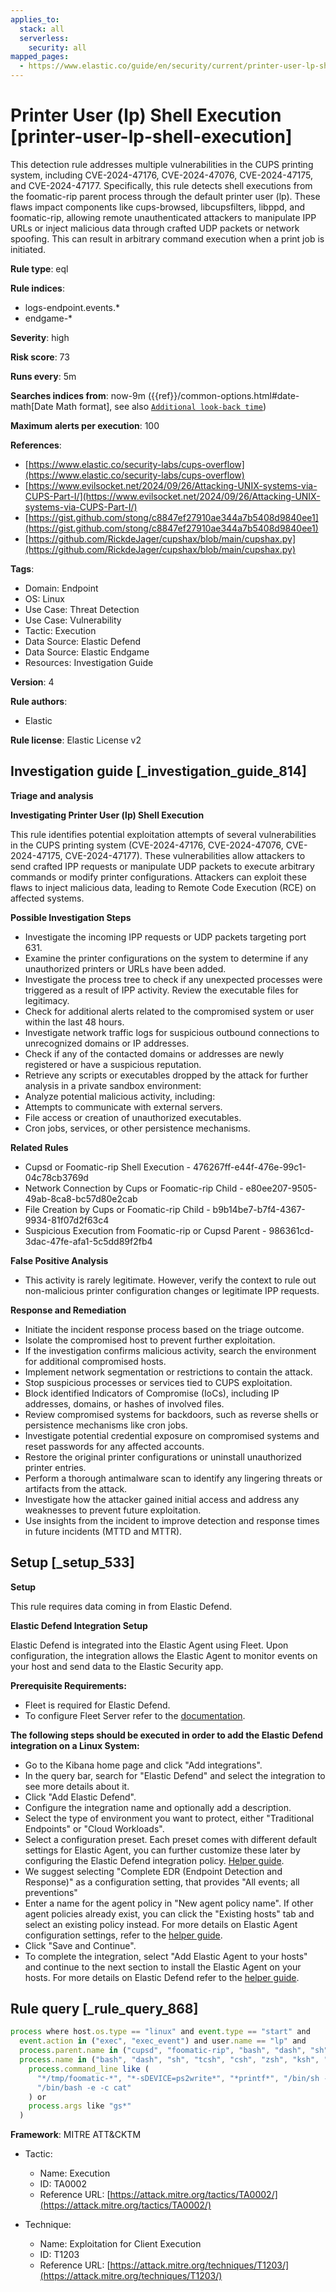 ```yaml
---
applies_to:
  stack: all
  serverless:
    security: all
mapped_pages:
  - https://www.elastic.co/guide/en/security/current/printer-user-lp-shell-execution.html
---
```


# Printer User (lp) Shell Execution [printer-user-lp-shell-execution]

This detection rule addresses multiple vulnerabilities in the CUPS printing system, including CVE-2024-47176, CVE-2024-47076, CVE-2024-47175, and CVE-2024-47177. Specifically, this rule detects shell executions from the foomatic-rip parent process through the default printer user (lp). These flaws impact components like cups-browsed, libcupsfilters, libppd, and foomatic-rip, allowing remote unauthenticated attackers to manipulate IPP URLs or inject malicious data through crafted UDP packets or network spoofing. This can result in arbitrary command execution when a print job is initiated.

**Rule type**: eql

**Rule indices**:

* logs-endpoint.events.*
* endgame-*

**Severity**: high

**Risk score**: 73

**Runs every**: 5m

**Searches indices from**: now-9m ({{ref}}/common-options.html#date-math[Date Math format], see also [`Additional look-back time`](docs-content://solutions/security/detect-and-alert/create-detection-rule.md#rule-schedule))

**Maximum alerts per execution**: 100

**References**:

* [https://www.elastic.co/security-labs/cups-overflow](https://www.elastic.co/security-labs/cups-overflow)
* [https://www.evilsocket.net/2024/09/26/Attacking-UNIX-systems-via-CUPS-Part-I/](https://www.evilsocket.net/2024/09/26/Attacking-UNIX-systems-via-CUPS-Part-I/)
* [https://gist.github.com/stong/c8847ef27910ae344a7b5408d9840ee1](https://gist.github.com/stong/c8847ef27910ae344a7b5408d9840ee1)
* [https://github.com/RickdeJager/cupshax/blob/main/cupshax.py](https://github.com/RickdeJager/cupshax/blob/main/cupshax.py)

**Tags**:

* Domain: Endpoint
* OS: Linux
* Use Case: Threat Detection
* Use Case: Vulnerability
* Tactic: Execution
* Data Source: Elastic Defend
* Data Source: Elastic Endgame
* Resources: Investigation Guide

**Version**: 4

**Rule authors**:

* Elastic

**Rule license**: Elastic License v2

## Investigation guide [_investigation_guide_814]

**Triage and analysis**

**Investigating Printer User (lp) Shell Execution**

This rule identifies potential exploitation attempts of several vulnerabilities in the CUPS printing system (CVE-2024-47176, CVE-2024-47076, CVE-2024-47175, CVE-2024-47177). These vulnerabilities allow attackers to send crafted IPP requests or manipulate UDP packets to execute arbitrary commands or modify printer configurations. Attackers can exploit these flaws to inject malicious data, leading to Remote Code Execution (RCE) on affected systems.

**Possible Investigation Steps**

* Investigate the incoming IPP requests or UDP packets targeting port 631.
* Examine the printer configurations on the system to determine if any unauthorized printers or URLs have been added.
* Investigate the process tree to check if any unexpected processes were triggered as a result of IPP activity. Review the executable files for legitimacy.
* Check for additional alerts related to the compromised system or user within the last 48 hours.
* Investigate network traffic logs for suspicious outbound connections to unrecognized domains or IP addresses.
* Check if any of the contacted domains or addresses are newly registered or have a suspicious reputation.
* Retrieve any scripts or executables dropped by the attack for further analysis in a private sandbox environment:
* Analyze potential malicious activity, including:
* Attempts to communicate with external servers.
* File access or creation of unauthorized executables.
* Cron jobs, services, or other persistence mechanisms.

**Related Rules**

* Cupsd or Foomatic-rip Shell Execution - 476267ff-e44f-476e-99c1-04c78cb3769d
* Network Connection by Cups or Foomatic-rip Child - e80ee207-9505-49ab-8ca8-bc57d80e2cab
* File Creation by Cups or Foomatic-rip Child - b9b14be7-b7f4-4367-9934-81f07d2f63c4
* Suspicious Execution from Foomatic-rip or Cupsd Parent - 986361cd-3dac-47fe-afa1-5c5dd89f2fb4

**False Positive Analysis**

* This activity is rarely legitimate. However, verify the context to rule out non-malicious printer configuration changes or legitimate IPP requests.

**Response and Remediation**

* Initiate the incident response process based on the triage outcome.
* Isolate the compromised host to prevent further exploitation.
* If the investigation confirms malicious activity, search the environment for additional compromised hosts.
* Implement network segmentation or restrictions to contain the attack.
* Stop suspicious processes or services tied to CUPS exploitation.
* Block identified Indicators of Compromise (IoCs), including IP addresses, domains, or hashes of involved files.
* Review compromised systems for backdoors, such as reverse shells or persistence mechanisms like cron jobs.
* Investigate potential credential exposure on compromised systems and reset passwords for any affected accounts.
* Restore the original printer configurations or uninstall unauthorized printer entries.
* Perform a thorough antimalware scan to identify any lingering threats or artifacts from the attack.
* Investigate how the attacker gained initial access and address any weaknesses to prevent future exploitation.
* Use insights from the incident to improve detection and response times in future incidents (MTTD and MTTR).


## Setup [_setup_533]

**Setup**

This rule requires data coming in from Elastic Defend.

**Elastic Defend Integration Setup**

Elastic Defend is integrated into the Elastic Agent using Fleet. Upon configuration, the integration allows the Elastic Agent to monitor events on your host and send data to the Elastic Security app.

**Prerequisite Requirements:**

* Fleet is required for Elastic Defend.
* To configure Fleet Server refer to the [documentation](docs-content://reference/ingestion-tools/fleet/fleet-server.md).

**The following steps should be executed in order to add the Elastic Defend integration on a Linux System:**

* Go to the Kibana home page and click "Add integrations".
* In the query bar, search for "Elastic Defend" and select the integration to see more details about it.
* Click "Add Elastic Defend".
* Configure the integration name and optionally add a description.
* Select the type of environment you want to protect, either "Traditional Endpoints" or "Cloud Workloads".
* Select a configuration preset. Each preset comes with different default settings for Elastic Agent, you can further customize these later by configuring the Elastic Defend integration policy. [Helper guide](docs-content://solutions/security/configure-elastic-defend/configure-an-integration-policy-for-elastic-defend.md).
* We suggest selecting "Complete EDR (Endpoint Detection and Response)" as a configuration setting, that provides "All events; all preventions"
* Enter a name for the agent policy in "New agent policy name". If other agent policies already exist, you can click the "Existing hosts" tab and select an existing policy instead. For more details on Elastic Agent configuration settings, refer to the [helper guide](docs-content://reference/ingestion-tools/fleet/agent-policy.md).
* Click "Save and Continue".
* To complete the integration, select "Add Elastic Agent to your hosts" and continue to the next section to install the Elastic Agent on your hosts. For more details on Elastic Defend refer to the [helper guide](docs-content://solutions/security/configure-elastic-defend/install-elastic-defend.md).


## Rule query [_rule_query_868]

```js
process where host.os.type == "linux" and event.type == "start" and
  event.action in ("exec", "exec_event") and user.name == "lp" and
  process.parent.name in ("cupsd", "foomatic-rip", "bash", "dash", "sh", "tcsh", "csh", "zsh", "ksh", "fish") and
  process.name in ("bash", "dash", "sh", "tcsh", "csh", "zsh", "ksh", "fish") and not (
    process.command_line like (
      "*/tmp/foomatic-*", "*-sDEVICE=ps2write*", "*printf*", "/bin/sh -e -c cat", "/bin/bash -c cat",
      "/bin/bash -e -c cat"
    ) or
    process.args like "gs*"
  )
```

**Framework**: MITRE ATT&CKTM

* Tactic:

    * Name: Execution
    * ID: TA0002
    * Reference URL: [https://attack.mitre.org/tactics/TA0002/](https://attack.mitre.org/tactics/TA0002/)

* Technique:

    * Name: Exploitation for Client Execution
    * ID: T1203
    * Reference URL: [https://attack.mitre.org/techniques/T1203/](https://attack.mitre.org/techniques/T1203/)



